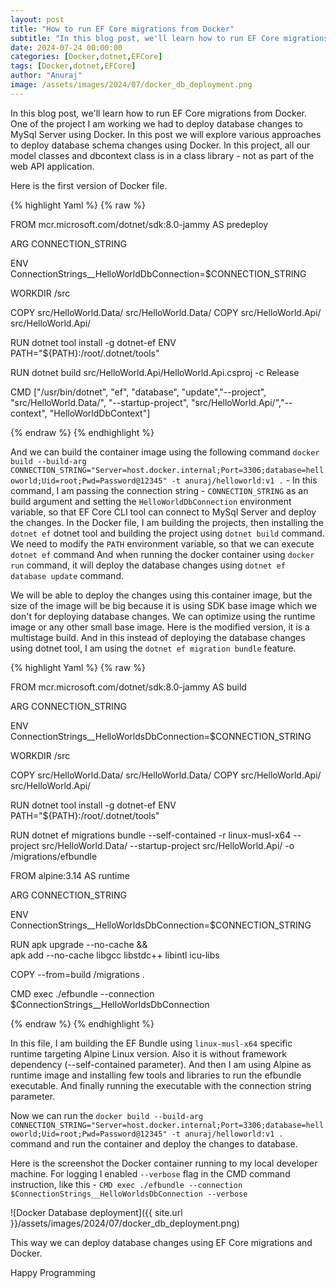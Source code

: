 ```yaml
---
layout: post
title: "How to run EF Core migrations from Docker"
subtitle: "In this blog post, we'll learn how to run EF Core migrations from Docker."
date: 2024-07-24 00:00:00
categories: [Docker,dotnet,EFCore]
tags: [Docker,dotnet,EFCore]
author: "Anuraj"
image: /assets/images/2024/07/docker_db_deployment.png
---
```


In this blog post, we'll learn how to run EF Core migrations from Docker. One of the project I am working we had to deploy database changes to MySql Server using Docker. In this post we will explore various approaches to deploy database schema changes using Docker. In this project, all our model classes and dbcontext class is in a class library - not as part of the web API application.

Here is the first version of Docker file.

{% highlight Yaml %}
{% raw %}

FROM mcr.microsoft.com/dotnet/sdk:8.0-jammy AS predeploy

ARG CONNECTION_STRING

ENV ConnectionStrings__HelloWorldDbConnection=$CONNECTION_STRING

WORKDIR /src

COPY src/HelloWorld.Data/ src/HelloWorld.Data/
COPY src/HelloWorld.Api/ src/HelloWorld.Api/

RUN dotnet tool install -g dotnet-ef
ENV PATH="${PATH}:/root/.dotnet/tools"

RUN dotnet build src/HelloWorld.Api/HelloWorld.Api.csproj -c Release

CMD ["/usr/bin/dotnet", "ef", "database", "update","--project", "src/HelloWorld.Data/", 
  "--startup-project", "src/HelloWorld.Api/","--context", "HelloWorldDbContext"]

{% endraw %}
{% endhighlight %}

And we can build the container image using the following command `docker build --build-arg CONNECTION_STRING="Server=host.docker.internal;Port=3306;database=helloworld;Uid=root;Pwd=Password@12345" -t anuraj/helloworld:v1 .` - In this command, I am passing the connection string - `CONNECTION_STRING` as an build argument and setting the `HelloWorldDbConnection` environment variable, so that EF Core CLI tool can connect to MySql Server and deploy the changes. In the Docker file, I am building the projects, then installing the `dotnet ef` dotnet tool and building the project using `dotnet build` command. We need to modify the `PATH` environment variable, so that we can execute `dotnet ef` command And when running the docker container using `docker run` command, it will deploy the database changes using `dotnet ef database update` command.

We will be able to deploy the changes using this container image, but the size of the image will be big because it is using SDK base image which we don't for deploying database changes. We can optimize using the runtime image or any other small base image. Here is the modified version, it is a multistage build. And in this instead of deploying the database changes using dotnet tool, I am using the `dotnet ef migration bundle` feature.

{% highlight Yaml %}
{% raw %}

FROM mcr.microsoft.com/dotnet/sdk:8.0-jammy AS build

ARG CONNECTION_STRING

ENV ConnectionStrings__HelloWorldsDbConnection=$CONNECTION_STRING

WORKDIR /src

COPY src/HelloWorld.Data/ src/HelloWorld.Data/
COPY src/HelloWorld.Api/ src/HelloWorld.Api/

RUN dotnet tool install -g dotnet-ef
ENV PATH="${PATH}:/root/.dotnet/tools"

RUN dotnet ef migrations bundle --self-contained -r linux-musl-x64 
  --project src/HelloWorld.Data/ --startup-project src/HelloWorld.Api/ -o /migrations/efbundle

FROM alpine:3.14 AS runtime

ARG CONNECTION_STRING

ENV ConnectionStrings__HelloWorldsDbConnection=$CONNECTION_STRING

RUN apk upgrade --no-cache && \
    apk add --no-cache libgcc libstdc++ libintl icu-libs

COPY --from=build /migrations .

CMD exec ./efbundle --connection $ConnectionStrings__HelloWorldsDbConnection

{% endraw %}
{% endhighlight %}

In this file, I am building the EF Bundle using `linux-musl-x64` specific runtime targeting Alpine Linux version. Also it is without framework dependency (--self-contained parameter). And then I am using Alpine as runtime image and installing few tools and libraries to run the efbundle executable. And finally running the executable with the connection string parameter.

Now we can run the `docker build --build-arg CONNECTION_STRING="Server=host.docker.internal;Port=3306;database=helloworld;Uid=root;Pwd=Password@12345" -t anuraj/helloworld:v1 .` command and run the container and deploy the changes to database.

Here is the screenshot the Docker container running to my local developer machine. For logging I enabled `--verbose` flag in the CMD command instruction, like this - `CMD exec ./efbundle --connection $ConnectionStrings__HelloWorldsDbConnection --verbose`

![Docker Database deployment]({{ site.url }}/assets/images/2024/07/docker_db_deployment.png)

This way we can deploy database changes using EF Core migrations and Docker.

Happy Programming